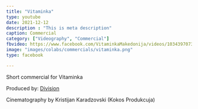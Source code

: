```yaml
---
title: "Vitaminka"
type: youtube
date: 2021-12-12
description : "This is meta description"
caption: Commercial
category: ["Videography", "Commercial"]
fbvideo: https://www.facebook.com/VitaminkaMakedonija/videos/1034397073784867
image: "images/colabs/commercials/vitaminka.png"
type: facebook

---
```


Short commercial for Vitaminka

Produced by: [Division](http://www.division.mk/) 

Cinematography by Kristijan Karadzovski (Kokos Produkcuja)
